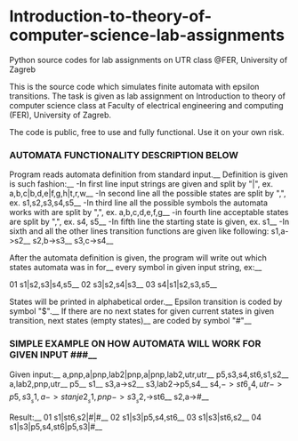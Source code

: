 # Introduction-to-theory-of-computer-science-lab-assignments
Python source codes for lab assignments on UTR class @FER, University of Zagreb

This is the source code which simulates finite automata with epsilon transitions.
The task is given as lab assignment on Introduction to theory of computer science 
class at Faculty of electrical engineering and computing (FER), University of Zagreb.

The code is public, free to use and fully functional. Use it on your own risk.

### AUTOMATA FUNCTIONALITY DESCRIPTION BELOW ###

Program reads automata definition from standard input.__
Definition is given is such fashion:__
  -In first line input strings are given and split by "|", ex. a,b,c|b,d,e|f,g,h|t,r,w__
  -In second line all the possible states are split by ",", ex. s1,s2,s3,s4,s5__
  -In third line all the possible symbols the automata works with are split by ",", ex. a,b,c,d,e,f,g__
  -in fourth line acceptable states are split by ",", ex. s4, s5__
  -In fifth line the starting state is given, ex. s1__
  -In sixth and all the other lines transition functions are given like following: s1,a->s2__
                                                                                   s2,b->s3__
                                                                                   s3,c->s4__
                                                                                   
After the automata definition is given, the program will write out which states automata was in for__ 
every symbol in given input string, ex:__

01 s1|s2,s3|s4,s5__
02 s3|s2,s4|s3__
03 s4|s1|s2,s3,s5__

States will be printed in alphabetical order.__
Epsilon transition is coded by symbol "$".__
If there are no next states for given current states in given transition, next states (empty states)__
are coded by symbol "#"__

### SIMPLE EXAMPLE ON HOW AUTOMATA WILL WORK FOR GIVEN INPUT ###__
Given input:__
a,pnp,a|pnp,lab2|pnp,a|pnp,lab2,utr,utr__
p5,s3,s4,st6,s1,s2__
a,lab2,pnp,utr__
p5__
s1__
s3,a->s2__
s3,lab2->p5,s4__
s4,$->st6__
s4,utr->p5,s3__
s1,a->stanje2__
s1,pnp->s3__
s2,$->st6__
s2,a->#__

Result:__
01 s1|st6,s2|#|#__
02 s1|s3|p5,s4,st6__
03 s1|s3|st6,s2__
04 s1|s3|p5,s4,st6|p5,s3|#__
